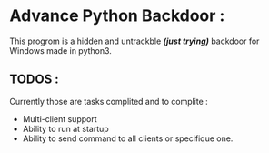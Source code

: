 # Advance Python Backdoor :

This progrom is a hidden and untrackble ***(just trying)*** backdoor for Windows made in python3.

## TODOS :
Currently those are tasks complited and to complite : 

* Multi-client support
* Ability to run at startup
* Ability to send command to all clients or specifique one.
